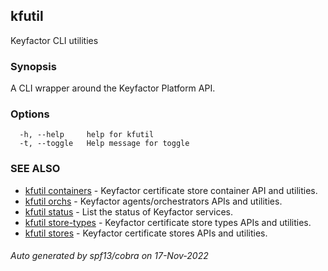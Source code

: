 ## kfutil

Keyfactor CLI utilities

### Synopsis

A CLI wrapper around the Keyfactor Platform API.

### Options

```
  -h, --help     help for kfutil
  -t, --toggle   Help message for toggle
```

### SEE ALSO

* [kfutil containers](kfutil_containers.md)	 - Keyfactor certificate store container API and utilities.
* [kfutil orchs](kfutil_orchs.md)	 - Keyfactor agents/orchestrators APIs and utilities.
* [kfutil status](kfutil_status.md)	 - List the status of Keyfactor services.
* [kfutil store-types](kfutil_store-types.md)	 - Keyfactor certificate store types APIs and utilities.
* [kfutil stores](kfutil_stores.md)	 - Keyfactor certificate stores APIs and utilities.

###### Auto generated by spf13/cobra on 17-Nov-2022
